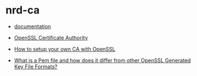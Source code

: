 # nrd-ca

- [documentation](./documentation)

- [OpenSSL Certificate Authority](https://jamielinux.com/docs/openssl-certificate-authority/)
- [How to setup your own CA with OpenSSL](https://gist.github.com/Soarez/9688998)
- [What is a Pem file and how does it differ from other OpenSSL Generated Key File Formats?](https://serverfault.com/questions/9708/what-is-a-pem-file-and-how-does-it-differ-from-other-openssl-generated-key-file)
